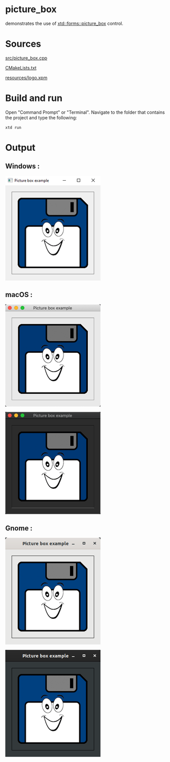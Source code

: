# picture_box

demonstrates the use of [xtd::forms::picture_box](../../../src/xtd_forms/include/xtd/forms/picture_box.hpp) control.

# Sources

[src/picture_box.cpp](src/picture_box.cpp)

[CMakeLists.txt](CMakeLists.txt)

[resources/logo.xpm](resources/logo.xpm)

# Build and run

Open "Command Prompt" or "Terminal". Navigate to the folder that contains the project and type the following:

```shell
xtd run
```

# Output

## Windows :

![Screenshot](../../../docs/pictures/examples/picture_box_w.png)

## macOS :

![Screenshot](../../../docs/pictures/examples/picture_box_m.png)

![Screenshot](../../../docs/pictures/examples/picture_box_md.png)

## Gnome :

![Screenshot](../../../docs/pictures/examples/picture_box_g.png)

![Screenshot](../../../docs/pictures/examples/picture_box_gd.png)
